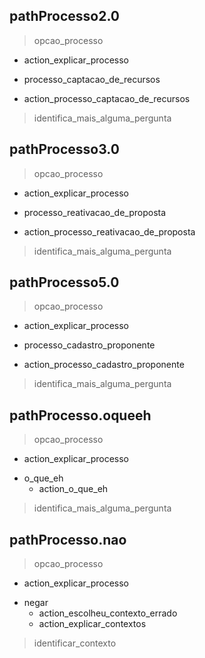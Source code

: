 ## pathProcesso2.0
> opcao_processo
 - action_explicar_processo
* processo_captacao_de_recursos
 - action_processo_captacao_de_recursos
> identifica_mais_alguma_pergunta

## pathProcesso3.0
> opcao_processo
 - action_explicar_processo
* processo_reativacao_de_proposta
 - action_processo_reativacao_de_proposta
> identifica_mais_alguma_pergunta

## pathProcesso5.0
> opcao_processo
 - action_explicar_processo
* processo_cadastro_proponente
 - action_processo_cadastro_proponente
> identifica_mais_alguma_pergunta

## pathProcesso.oqueeh
> opcao_processo
  - action_explicar_processo
* o_que_eh
  - action_o_que_eh
> identifica_mais_alguma_pergunta

## pathProcesso.nao
> opcao_processo
  - action_explicar_processo
* negar
  - action_escolheu_contexto_errado
  - action_explicar_contextos
> identificar_contexto
